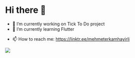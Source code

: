 # Hi there 👋

- 🔭 I’m currently working on Tick To Do project
- 🌱 I’m currently learning Flutter
<!-- 👯 I’m looking to collaborate on ...
- 🤔 I’m looking for help with ...
- 💬 Ask me about ...-->
- 📫 How to reach me: https://linktr.ee/mehmeterkamhayirli

![](https://komarev.com/ghpvc/?username=MehmetErkam)
